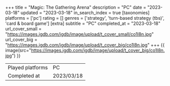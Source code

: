 +++
title = "Magic: The Gathering Arena"
description = "PC"
date = "2023-03-18"
updated = "2023-03-18"
in_search_index = true
[taxonomies]
platforms = ['pc']
rating = []
genres = ['strategy', 'turn-based strategy (tbs)', 'card & board game']
[extra]
subtitle = "PC"
completed_at = "2023-03-18"
url_cover_small = "https://images.igdb.com/igdb/image/upload/t_cover_small/co1l8n.jpg"
url_cover_big = "https://images.igdb.com/igdb/image/upload/t_cover_big/co1l8n.jpg"
+++
{{ image(src="https://images.igdb.com/igdb/image/upload/t_cover_big/co1l8n.jpg") }}

|              |            |
| ------------ | ---------- |
| Played platforms    | PC |
| Completed at | 2023/03/18 |

